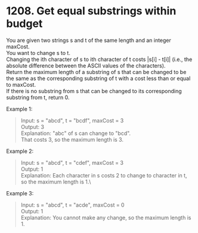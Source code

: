 # 1208. Get equal substrings within budget

You are given two strings s and t of the same length and an integer maxCost.\
You want to change s to t. \
Changing the ith character of s to ith character of t costs |s[i] - t[i]| (i.e., the absolute difference between the ASCII values of the characters).\
Return the maximum length of a substring of s that can be changed to be the same as the corresponding substring of t with a cost less than or equal to maxCost. \
If there is no substring from s that can be changed to its corresponding substring from t, return 0.

 

Example 1:

>Input: s = "abcd", t = "bcdf", maxCost = 3\
Output: 3\
Explanation: "abc" of s can change to "bcd".\
That costs 3, so the maximum length is 3.

Example 2:

>Input: s = "abcd", t = "cdef", maxCost = 3\
Output: 1\
Explanation: Each character in s costs 2 to change to character in t,  so the maximum length is 1.\

Example 3:

>Input: s = "abcd", t = "acde", maxCost = 0\
Output: 1\
Explanation: You cannot make any change, so the maximum length is 1.